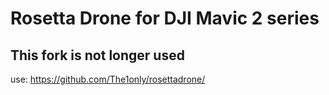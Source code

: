 # Rosetta Drone for **DJI Mavic 2** series 
## This fork is not longer used 

use:  https://github.com/The1only/rosettadrone/

